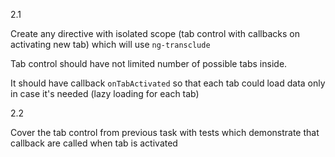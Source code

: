 2.1 

Create any directive with isolated scope (tab control with callbacks on activating new tab) which will use `ng-transclude`

Tab control should have not limited number of possible tabs inside.

It should have callback `onTabActivated` so that each tab could load data only in case it's needed (lazy loading for each tab)

2.2 

Cover the tab control from previous task with tests which demonstrate that callback are called when tab is activated